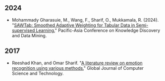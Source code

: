 
## 2024 
* Mohammady Gharasuie, M., Wang, F., Sharif, O., Mukkamala, R. (2024). "[SAWTab: Smoothed Adaptive Weighting for Tabular Data in Semi-supervised Learning.]( https://doi.org/10.1007/978-981-97-2259-4_24)" Pacific-Asia Conference on Knowledge Discovery and Data Mining.

## 2017

* Reeshad Khan, and Omar Sharif. "[A literature review on emotion recognition using various methods.](https://computerresearch.org/index.php/computer/article/view/1507)" Global Journal of Computer Science and Technology.
